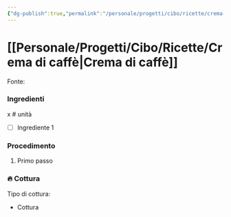 ```yaml
---
{"dg-publish":true,"permalink":"/personale/progetti/cibo/ricette/crema-di-caffe/"}
---
```


# [[Personale/Progetti/Cibo/Ricette/Crema di caffè\|Crema di caffè]]

Fonte: 


### Ingredienti

x # unità

- [ ] Ingrediente 1

### Procedimento

1. Primo passo


### 🔥 Cottura

Tipo di cottura:
- Cottura

